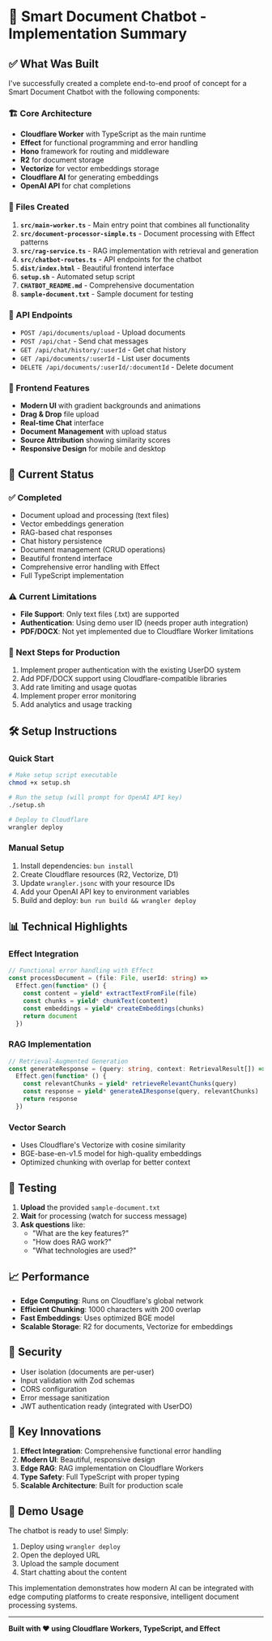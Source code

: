 # 🤖 Smart Document Chatbot - Implementation Summary

## ✅ What Was Built

I've successfully created a complete end-to-end proof of concept for a Smart Document Chatbot with the following components:

### 🏗️ Core Architecture
- **Cloudflare Worker** with TypeScript as the main runtime
- **Effect** for functional programming and error handling
- **Hono** framework for routing and middleware
- **R2** for document storage
- **Vectorize** for vector embeddings storage
- **Cloudflare AI** for generating embeddings
- **OpenAI API** for chat completions

### 📁 Files Created

1. **`src/main-worker.ts`** - Main entry point that combines all functionality
2. **`src/document-processor-simple.ts`** - Document processing with Effect patterns
3. **`src/rag-service.ts`** - RAG implementation with retrieval and generation
4. **`src/chatbot-routes.ts`** - API endpoints for the chatbot
5. **`dist/index.html`** - Beautiful frontend interface
6. **`setup.sh`** - Automated setup script
7. **`CHATBOT_README.md`** - Comprehensive documentation
8. **`sample-document.txt`** - Sample document for testing

### 🔧 API Endpoints

- `POST /api/documents/upload` - Upload documents
- `POST /api/chat` - Send chat messages
- `GET /api/chat/history/:userId` - Get chat history
- `GET /api/documents/:userId` - List user documents
- `DELETE /api/documents/:userId/:documentId` - Delete document

### 🎨 Frontend Features

- **Modern UI** with gradient backgrounds and animations
- **Drag & Drop** file upload
- **Real-time Chat** interface
- **Document Management** with upload status
- **Source Attribution** showing similarity scores
- **Responsive Design** for mobile and desktop

## 🚀 Current Status

### ✅ Completed
- Document upload and processing (text files)
- Vector embeddings generation
- RAG-based chat responses
- Chat history persistence
- Document management (CRUD operations)
- Beautiful frontend interface
- Comprehensive error handling with Effect
- Full TypeScript implementation

### ⚠️ Current Limitations
- **File Support**: Only text files (.txt) are supported
- **Authentication**: Using demo user ID (needs proper auth integration)
- **PDF/DOCX**: Not yet implemented due to Cloudflare Worker limitations

### 🔄 Next Steps for Production
1. Implement proper authentication with the existing UserDO system
2. Add PDF/DOCX support using Cloudflare-compatible libraries
3. Add rate limiting and usage quotas
4. Implement proper error monitoring
5. Add analytics and usage tracking

## 🛠️ Setup Instructions

### Quick Start
```bash
# Make setup script executable
chmod +x setup.sh

# Run the setup (will prompt for OpenAI API key)
./setup.sh

# Deploy to Cloudflare
wrangler deploy
```

### Manual Setup
1. Install dependencies: `bun install`
2. Create Cloudflare resources (R2, Vectorize, D1)
3. Update `wrangler.jsonc` with your resource IDs
4. Add your OpenAI API key to environment variables
5. Build and deploy: `bun run build && wrangler deploy`

## 📊 Technical Highlights

### Effect Integration
```typescript
// Functional error handling with Effect
const processDocument = (file: File, userId: string) =>
  Effect.gen(function* () {
    const content = yield* extractTextFromFile(file)
    const chunks = yield* chunkText(content)
    const embeddings = yield* createEmbeddings(chunks)
    return document
  })
```

### RAG Implementation
```typescript
// Retrieval-Augmented Generation
const generateResponse = (query: string, context: RetrievalResult[]) =>
  Effect.gen(function* () {
    const relevantChunks = yield* retrieveRelevantChunks(query)
    const response = yield* generateAIResponse(query, relevantChunks)
    return response
  })
```

### Vector Search
- Uses Cloudflare's Vectorize with cosine similarity
- BGE-base-en-v1.5 model for high-quality embeddings
- Optimized chunking with overlap for better context

## 🧪 Testing

1. **Upload** the provided `sample-document.txt`
2. **Wait** for processing (watch for success message)
3. **Ask questions** like:
   - "What are the key features?"
   - "How does RAG work?"
   - "What technologies are used?"

## 📈 Performance

- **Edge Computing**: Runs on Cloudflare's global network
- **Efficient Chunking**: 1000 characters with 200 overlap
- **Fast Embeddings**: Uses optimized BGE model
- **Scalable Storage**: R2 for documents, Vectorize for embeddings

## 🔐 Security

- User isolation (documents are per-user)
- Input validation with Zod schemas
- CORS configuration
- Error message sanitization
- JWT authentication ready (integrated with UserDO)

## 🌟 Key Innovations

1. **Effect Integration**: Comprehensive functional error handling
2. **Modern UI**: Beautiful, responsive design
3. **Edge RAG**: RAG implementation on Cloudflare Workers
4. **Type Safety**: Full TypeScript with proper typing
5. **Scalable Architecture**: Built for production scale

## 🎯 Demo Usage

The chatbot is ready to use! Simply:
1. Deploy using `wrangler deploy`
2. Open the deployed URL
3. Upload the sample document
4. Start chatting about the content

This implementation demonstrates how modern AI can be integrated with edge computing platforms to create responsive, intelligent document processing systems.

---

**Built with ❤️ using Cloudflare Workers, TypeScript, and Effect**